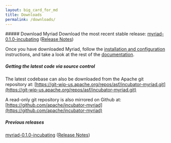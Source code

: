 ```yaml
---
layout: big_card_for_md
title: Downloads
permalink: /downloads/
---
```

#####<a name="latest"></a> Download Myriad
Download the most recent stable release: [myriad-0.1.0-incubating](http://www.apache.org/dist/incubator/myriad/myriad-0.1.0-incubating/) ([Release Notes](https://cwiki.apache.org/confluence/display/MYRIAD/Release+Notes#ReleaseNotes-myriad-0.1.0-incubating))

Once you have downloaded Myriad, follow the [installation and configuration](https://cwiki.apache.org/confluence/display/MYRIAD/Installation+and+Configuration) instructions, and take a look at the rest of the [documentation](https://cwiki.apache.org/confluence/display/MYRIAD).

##### Getting the latest code via source control
The latest codebase can also be downloaded from the Apache git repository at:
[https://git-wip-us.apache.org/repos/asf/incubator-myriad.git](https://git-wip-us.apache.org/repos/asf/incubator-myriad.git)

A read-only git repository is also mirrored on Github at: [https://github.com/apache/incubator-myriad](https://github.com/apache/incubator-myriad)

##### Previous releases
[myriad-0.1.0-incubating](http://www.apache.org/dist/incubator/myriad/myriad-0.1.0-incubating/) ([Release Notes](https://cwiki.apache.org/confluence/display/MYRIAD/Release+Notes#ReleaseNotes-myriad-0.1.0-incubating))

<br/>

<br/>

<br/>

<br/>

<br/>

<br/>

<br/>

<br/>

<br/>

<br/>

<br/>
